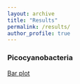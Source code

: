 ```yaml
---
layout: archive
title: "Results"
permalink: /results/
author_profile: true
---
```



### Picocyanobacteria

[Bar plot](https://view.qiime2.org/visualization/?src=https://jthmiller.github.io/files/picocyano/111524-JM-Picocyanobacteria_taxa-barplot.qzv)
